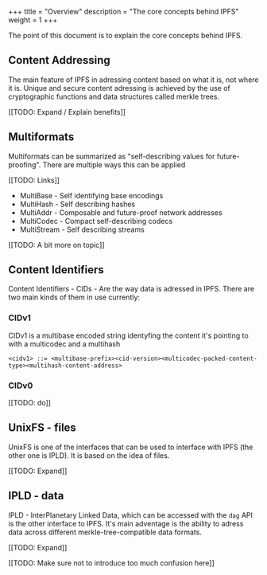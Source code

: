 +++
title = "Overview"
description = "The core concepts behind IPFS"
weight = 1
+++

The point of this document is to explain the core concepts behind IPFS.

## Content Addressing

The main feature of IPFS in adressing content based on what it is, not where it is. Unique and secure content adressing
is achieved by the use of cryptographic functions and data structures called merkle trees.

[[TODO: Expand / Explain benefits]]

## Multiformats

Multiformats can be summarized as "self-describing values for future-proofing". There are multiple ways this can be
applied

[[TODO: Links]]

* MultiBase - Self identifying base encodings
* MultiHash - Self describing hashes
* MultiAddr - Composable and future-proof network addresses
* MultiCodec - Compact self-describing codecs
* MultiStream - Self describing streams

[[TODO: A bit more on topic]]

## Content Identifiers

Content Identifiers - CIDs - Are the way data is adressed in IPFS. There are two main kinds of them in use currently:

### CIDv1
CIDv1 is a multibase encoded string identyfing the content it's pointing to with a multicodec and a multihash

```
<cidv1> ::= <multibase-prefix><cid-version><multicodec-packed-content-type><multihash-content-address>
```

### CIDv0
[[TODO: do]]

## UnixFS - files
UnixFS is one of the interfaces that can be used to interface with IPFS (the other one is IPLD). It is based on the
idea of files.

[[TODO: Expand]]

## IPLD - data
IPLD - InterPlanetary Linked Data, which can be accessed with the `dag` API is the other interface to IPFS. It's main
adventage is the ability to adress data across different merkle-tree-compatible data formats.

[[TODO: Expand]]

[[TODO: Make sure not to introduce too much confusion here]]
